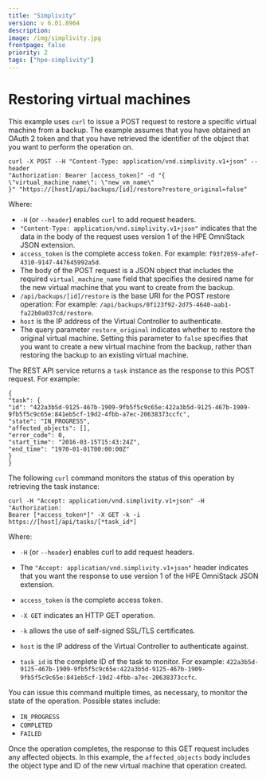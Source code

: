 ```yaml
---
title: "Simplivity"
version: v 6.01.8964
description:
image: /img/simplivity.jpg
frontpage: false
priority: 2
tags: ["hpe-simplivity"]
---
```


Restoring virtual machines
==========================

This example uses `curl` to issue a POST request to restore a specific virtual machine from a backup. The example assumes that you have obtained an OAuth 2 token and that you have retrieved the identifier of the object that you want to perform the operation on.

```
curl -X POST --H "Content-Type: application/vnd.simplivity.v1+json" --header
"Authorization: Bearer [access_token]" -d "{
\"virtual_machine_name\": \"new_vm_name\"
}" "https://[host]/api/backups/[id]/restore?restore_original=false"
```

Where:

- `-H` (or `--header`) enables `curl` to add request headers.
- `"Content-Type: application/vnd.simplivity.v1+json"` indicates that the data in the body of the request uses version 1 of the HPE OmniStack JSON extension.
- `access_token` is the complete access token. For example: `f93f2059-afef-4310-9147-447645992a5d`.
- The body of the POST request is a JSON object that includes the required `virtual_machine_name` field that specifies the desired name for the new virtual machine that you want to create from the backup.
- `/api/backups/[id]/restore` is the base URI for the POST restore operation: For example: `/api/backups/0f123f92-2d75-4640-aab1-fa22b0a037cd/restore`.
- `host` is the IP address of the Virtual Controller to authenticate.
- The query parameter `restore_original` indicates whether to restore the original virtual machine. Setting this parameter to `false` specifies that you want to create a new virtual machine from the backup, rather than restoring the backup to an existing virtual machine.

The REST API service returns a `task` instance as the response to this POST request. For example:

```
{
"task": {
"id": "422a3b5d-9125-467b-1909-9fb5f5c9c65e:422a3b5d-9125-467b-1909-
9fb5f5c9c65e:841eb5cf-19d2-4fbb-a7ec-20638373ccfc",
"state": "IN_PROGRESS",
"affected_objects": [],
"error_code": 0,
"start_time": "2016-03-15T15:43:24Z",
"end_time": "1970-01-01T00:00:00Z"
}
}
```

The following `curl` command monitors the status of this operation by retrieving the task instance:

```
curl -H "Accept: application/vnd.simplivity.v1+json" -H "Authorization:
Bearer [*access_token*]" -X GET -k -i https://[host]/api/tasks/[*task_id*]
```

Where:

- `-H` (or `--header`) enables curl to add request headers.

- The `"Accept: application/vnd.simplivity.v1+json"` header indicates that you want the response to use version 1 of the HPE OmniStack JSON extension.

- `access_token` is the complete access token.

- `-X GET` indicates an HTTP GET operation.

- `-k` allows the use of self-signed SSL/TLS certificates.

- `host` is the IP address of the Virtual Controller to authenticate against.

- `task_id` is the complete ID of the task to monitor. For example: `422a3b5d-9125-467b-1909-9fb5f5c9c65e:422a3b5d-9125-467b-1909- 9fb5f5c9c65e:841eb5cf-19d2-4fbb-a7ec-20638373ccfc`.

You can issue this command multiple times, as necessary, to monitor the state of the operation. Possible states include:

- `IN_PROGRESS`
- `COMPLETED`
- `FAILED`

Once the operation completes, the response to this GET request includes any affected objects. In this example, the `affected_objects` body includes the object type and ID of the new virtual machine that operation created.
